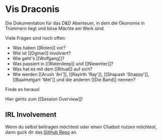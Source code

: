 # Vis Draconis

Die Dokumentation für das D&D Abenteuer, in dem die Ökonomie in Trümmern liegt und böse Mächte am Werk sind.

Viele Fragen sind noch offen:
- Was haben [[Roten]] vor?
- Wie ist [[Ogmar]] involviert?
- Wie geht's [[Wolfgang]]?
- Was passiert in [[Waterdeep]] und [[Niewinter]]?
- Was hat es mit dem [[Ritual]] auf sich?
- Wie werden [[Arush 'Ari']], [[Rayirth 'Ray']], [[Shapash 'Shappy']], [[Baalmelgart 'Mel']] und die anderen [[Die Band]] nennen?

Finde es heraus! 

Hier gehts zum [[Session Overview]]!


## IRL Involvement

Wenn du selbst beitragen möchtest oder einen Chatbot nutzen möchtest, dann guck dir das [GitHub Repo](https://github.com/tobias-hamann/VisDraconis/blob/main/README.md) an.

